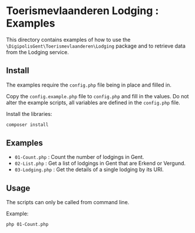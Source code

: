 # Toerismevlaanderen Lodging : Examples

This directory contains examples of how to use the 
`\DigipolisGent\Toerismevlaanderen\Lodging` package and to retrieve data from
the Lodging service.

## Install

The examples require the `config.php` file being in place and filled in.

Copy the `config.example.php` file to `config.php` and fill in the values.
Do not alter the example scripts, all variables are defined in the `config.php`
file.

Install the libraries:

```bash
composer install
```

## Examples

* `01-Count.php` : Count the number of lodgings in Gent.
* `02-List.php` : Get a list of lodgings in Gent that are Erkend or Vergund.
* `03-Lodging.php` : Get the details of a single lodging by its URI.

## Usage

The scripts can only be called from command line.

Example:

```bash
php 01-Count.php
```
